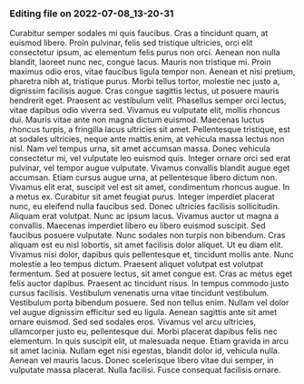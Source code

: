 

### Editing file on 2022-07-08_13-20-31

Curabitur semper sodales mi quis faucibus. Cras a tincidunt quam, at euismod libero. Proin pulvinar, felis sed tristique ultricies, orci elit consectetur ipsum, ac elementum felis purus non orci. Aenean non nulla blandit, laoreet nunc nec, congue lacus. Mauris non tristique mi. Proin maximus odio eros, vitae faucibus ligula tempor non. Aenean et nisi pretium, pharetra nibh at, tristique purus. Morbi tellus tortor, molestie nec justo a, dignissim facilisis augue. Cras congue sagittis lectus, ut posuere mauris hendrerit eget. Praesent ac vestibulum velit. Phasellus semper orci lectus, vitae dapibus odio viverra sed. Vivamus eu vulputate elit, mollis rhoncus dui. Mauris vitae ante non magna dictum euismod. Maecenas luctus rhoncus turpis, a fringilla lacus ultricies sit amet. Pellentesque tristique, est at sodales ultricies, neque ante mattis enim, at vehicula massa lectus non nisl. Nam vel tempus urna, sit amet accumsan massa.
Donec vehicula consectetur mi, vel vulputate leo euismod quis. Integer ornare orci sed erat pulvinar, vel tempor augue vulputate. Vivamus convallis blandit augue eget accumsan. Etiam cursus augue urna, at pellentesque libero dictum non. Vivamus elit erat, suscipit vel est sit amet, condimentum rhoncus augue. In a metus ex. Curabitur sit amet feugiat purus. Integer imperdiet placerat nunc, eu eleifend nulla faucibus sed. Donec ultricies facilisis sollicitudin. Aliquam erat volutpat. Nunc ac ipsum lacus. Vivamus auctor ut magna a convallis. Maecenas imperdiet libero eu libero euismod suscipit.
Sed faucibus posuere vulputate. Nunc sodales non turpis non bibendum. Cras aliquam est eu nisl lobortis, sit amet facilisis dolor aliquet. Ut eu diam elit. Vivamus nisi dolor, dapibus quis pellentesque et, tincidunt mollis ante. Nunc molestie a leo tempus dictum. Praesent aliquet volutpat est volutpat fermentum.
Sed at posuere lectus, sit amet congue est. Cras ac metus eget felis auctor dapibus. Praesent ac tincidunt risus. In tempus commodo justo cursus facilisis. Vestibulum venenatis urna vitae tincidunt vestibulum. Vestibulum porta bibendum posuere. Sed non tellus enim. Nullam vel dolor vel augue dignissim efficitur sed eu ligula. Aenean sagittis ante sit amet ornare euismod. Sed sed sodales eros. Vivamus vel arcu ultricies, ullamcorper justo eu, pellentesque dui. Morbi placerat dapibus felis nec elementum.
In quis suscipit elit, ut malesuada neque. Etiam gravida in arcu sit amet lacinia. Nullam eget nisi egestas, blandit dolor id, vehicula nulla. Aenean vel mauris lacus. Donec scelerisque libero vitae dui semper, in vulputate massa placerat. Nulla facilisi. Fusce consequat facilisis ornare.


